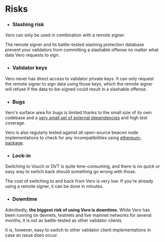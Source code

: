 # Risks

- ### Slashing risk

Vero can only be used in combination with a remote signer.

The remote signer and its battle-tested slashing protection
database prevent your validators from committing
a slashable offense no matter what data Vero requests to
sign.

- ### Validator keys

Vero never has direct access to validator private keys.
It can only request the remote signer to sign data
using those keys, which the remote signer will refuse
if the data to-be-signed could result in a slashable offense.

- ### Bugs

Vero's surface area for bugs is limited thanks to
the small size of its own codebase and a [very small set
of external dependencies](../requirements.in)
and high test coverage.

Vero is also regularly tested against all
open-source beacon node implementations
to check for any incompatibilities
using
[ethereum-package](https://github.com/ethpandaops/ethereum-package).

- ### Lock-in

Switching to Vouch or DVT is quite time-consuming,
and there is no quick or easy way to switch back should
something go wrong with those.

The cost of switching to and back from Vero is very low.
If you're already using a remote signer, it can be done
in minutes.

- ### Downtime

Admittedly, **the biggest risk of using Vero is downtime**.
While Vero has been running on devnets, testnets and
live mainnet networks for several months, it is not as
battle-tested as other validator clients.

It is, however, easy to switch to other validator client
implementations in case an issue does occur.
